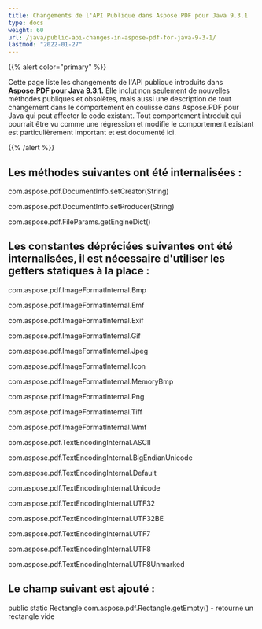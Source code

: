 ```yaml
---
title: Changements de l'API Publique dans Aspose.PDF pour Java 9.3.1
type: docs
weight: 60
url: /java/public-api-changes-in-aspose-pdf-for-java-9-3-1/
lastmod: "2022-01-27"
---
```


{{% alert color="primary" %}}

Cette page liste les changements de l'API publique introduits dans **Aspose.PDF pour Java 9.3.1.** Elle inclut non seulement de nouvelles méthodes publiques et obsolètes, mais aussi une description de tout changement dans le comportement en coulisse dans Aspose.PDF pour Java qui peut affecter le code existant. Tout comportement introduit qui pourrait être vu comme une régression et modifie le comportement existant est particulièrement important et est documenté ici.

{{% /alert %}}

## Les méthodes suivantes ont été internalisées :

com.aspose.pdf.DocumentInfo.setCreator(String)<p>
com.aspose.pdf.DocumentInfo.setProducer(String)<p>
com.aspose.pdf.FileParams.getEngineDict()

## Les constantes dépréciées suivantes ont été internalisées, il est nécessaire d'utiliser les getters statiques à la place :

com.aspose.pdf.ImageFormatInternal.Bmp<p>
com.aspose.pdf.ImageFormatInternal.Emf<p>

com.aspose.pdf.ImageFormatInternal.Exif<p>
com.aspose.pdf.ImageFormatInternal.Gif<p>
com.aspose.pdf.ImageFormatInternal.Jpeg<p>
com.aspose.pdf.ImageFormatInternal.Icon<p>
com.aspose.pdf.ImageFormatInternal.MemoryBmp<p>
com.aspose.pdf.ImageFormatInternal.Png<p>
com.aspose.pdf.ImageFormatInternal.Tiff<p>
com.aspose.pdf.ImageFormatInternal.Wmf<p>
com.aspose.pdf.TextEncodingInternal.ASCII<p>
com.aspose.pdf.TextEncodingInternal.BigEndianUnicode<p>
com.aspose.pdf.TextEncodingInternal.Default<p>
com.aspose.pdf.TextEncodingInternal.Unicode<p>
com.aspose.pdf.TextEncodingInternal.UTF32<p>
com.aspose.pdf.TextEncodingInternal.UTF32BE<p>
com.aspose.pdf.TextEncodingInternal.UTF7<p>
com.aspose.pdf.TextEncodingInternal.UTF8<p>
com.aspose.pdf.TextEncodingInternal.UTF8Unmarked

## Le champ suivant est ajouté :

public static Rectangle com.aspose.pdf.Rectangle.getEmpty() - retourne un rectangle vide